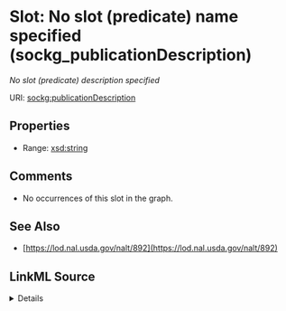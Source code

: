 

# Slot: No slot (predicate) name specified (sockg_publicationDescription)


_No slot (predicate) description specified_







URI: [sockg:publicationDescription](https://idir.uta.edu/sockg-ontology/docs/publicationDescription)



<!-- no inheritance hierarchy -->








## Properties

* Range: [xsd:string](http://www.w3.org/2001/XMLSchema#string)





## Comments

* No occurrences of this slot in the graph.

## See Also

* [https://lod.nal.usda.gov/nalt/892](https://lod.nal.usda.gov/nalt/892)



## LinkML Source

<details>

```yaml
name: sockg_publicationDescription
description: No slot (predicate) description specified
title: No slot (predicate) name specified
comments:
- No occurrences of this slot in the graph.
from_schema: soc-kg
see_also:
- https://lod.nal.usda.gov/nalt/892
rank: 1000
domain: sockg_Publication
slot_uri: sockg:publicationDescription
alias: sockg_publicationDescription
range: string

```
</details>